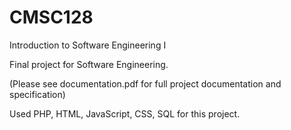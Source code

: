 # CMSC128
Introduction to Software Engineering I

Final project for Software Engineering.

(Please see documentation.pdf for full project documentation and specification)

Used PHP, HTML, JavaScript, CSS, SQL for this project.
